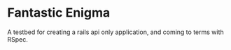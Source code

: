 # Fantastic Enigma

A testbed for creating a rails api only application, and coming to terms with RSpec.
